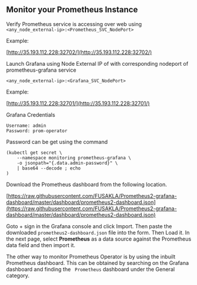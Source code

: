 ## Monitor your Prometheus Instance

Verify Prometheus service is accessing over web using
`<any_node_external-ip>:<Prometheus_SVC_NodePort>`

Example:

[http://35.193.112.228:32702/](http://35.193.112.228:32702/)


Launch Grafana using Node External IP of with corresponding nodeport of prometheus-grafana service

`<any_node_external-ip>:<Grafana_SVC_NodePort>`

Example:

[http://35.193.112.228:32701/](http://35.193.112.228:32701/)


Grafana Credentials

```
Username: admin
Password: prom-operator
```


Password can be get using the command

```
(kubectl get secret \
    --namespace monitoring prometheus-grafana \
    -o jsonpath="{.data.admin-password}" \
    | base64 --decode ; echo
)
```


Download the Prometheus dashboard from the following location.

[https://raw.githubusercontent.com/FUSAKLA/Prometheus2-grafana-dashboard/master/dashboard/prometheus2-dashboard.json](https://raw.githubusercontent.com/FUSAKLA/Prometheus2-grafana-dashboard/master/dashboard/prometheus2-dashboard.json)


Goto + sign in the Grafana console and click Import. Then paste the downloaded `prometheus2-dashboard.json` file into the form. Then Load it. In the next page, select **Prometheus** as a data source against the Prometheus data field and then import it.

The other way to monitor Prometheus Operator is by using the inbuilt Prometheus dashboard. This can be obtained by searching on the Grafana dashboard and finding the ` Prometheus` dashboard under the General category.
